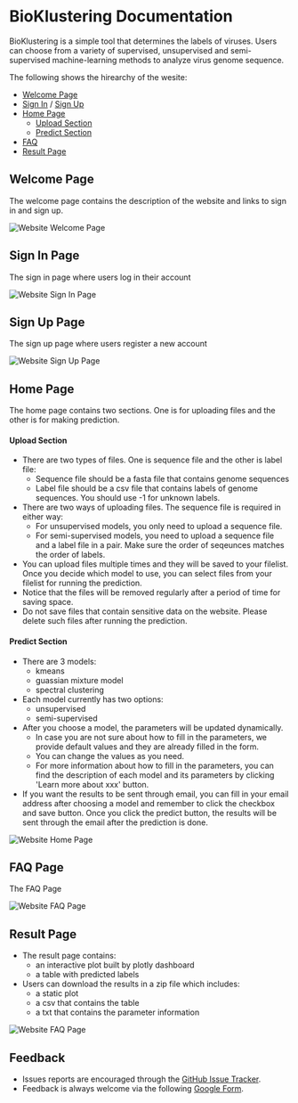 # BioKlustering Documentation
BioKlustering is a simple tool that determines the labels of viruses. Users can choose from a variety of supervised, unsupervised and semi-supervised machine-learning methods to analyze virus genome sequence.

The following shows the hirearchy of the wesite:
* [Welcome Page](#-Welcome-Page)
* [Sign In](#-Sign-In-Page) / [Sign Up](#-Sign-Up-Page)
* [Home Page](#-Home-Page)
    * [Upload Section](#-Upload-Section)
    * [Predict Section](#-Predict-Section)
* [FAQ](#-FAQ-Page)
* [Result Page](#-Result-Page)

## Welcome Page
The welcome page contains the description of the website and links to sign in and sign up.

![Website Welcome Page](Docs-Images/Website-Welcome-Page.png)

## Sign In Page
The sign in page where users log in their account

![Website Sign In Page](Docs-Images/Website-SignIn-Page.png)

## Sign Up Page
The sign up page where users register a new account

![Website Sign Up Page](Docs-Images/Website-SignUp-Page.png)

## Home Page
The home page contains two sections. One is for uploading files and the other is for making prediction.
#### Upload Section
* There are two types of files. One is sequence file and the other is label file:
    * Sequence file should be a fasta file that contains genome sequences
    * Label file should be a csv file that contains labels of genome sequences. You should use -1 for unknown labels.  
* There are two ways of uploading files. The sequence file is required in either way:                          
    * For unsupervised models, you only need to upload a sequence file.       
    * For semi-supervised models, you need to upload a sequence file and a label file in a pair. Make sure the order of seqeunces matches the order of labels.
* You can upload files multiple times and they will be saved to your filelist. Once you decide which model to use, you can select files from your filelist for running the prediction.
* Notice that the files will be removed regularly after a period of time for saving space.
* Do not save files that contain sensitive data on the website. Please delete such files after running the prediction.
#### Predict Section
* There are 3 models: 
    * kmeans
    * guassian mixture model
    * spectral clustering
* Each model currently has two options:
    * unsupervised
    * semi-supervised
* After you choose a model, the parameters will be updated dynamically. 
    * In case you are not sure about how to fill in the parameters, we provide default values and they are already filled in the form.
    * You can change the values as you need. 
    * For more information about how to fill in the parameters, you can find the description of each model and its parameters by clicking 'Learn more about xxx' button.
* If you want the results to be sent through email, you can fill in your email address after choosing a model and remember to click the checkbox and save button. Once you click the predict button, the results will be sent through the email after the prediction is done.
                                                             
![Website Home Page](Docs-Images/Website-Home-Page.png)

## FAQ Page
The FAQ Page

![Website FAQ Page](Docs-Images/Website-FAQ-Page.png)

## Result Page
* The result page contains:
    * an interactive plot built by plotly dashboard
    * a table with predicted labels
* Users can download the results in a zip file which includes:
    * a static plot
    * a csv that contains the table
    * a txt that contains the parameter information

![Website FAQ Page](Docs-Images/Website-Result-Page.png)

## Feedback
* Issues reports are encouraged through the [GitHub Issue Tracker](https://github.com/solislemuslab/bioklustering/issues).
* Feedback is always welcome via the following [Google Form](https://forms.gle/SUYQ6X3WNotpQphj6).

